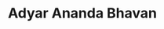 ---
title: "Adyar Ananda Bhavan"
url: /coimbatore/adyar-ananda-bhavan-sir-shanmugam-road/
shop: confectionery
---
